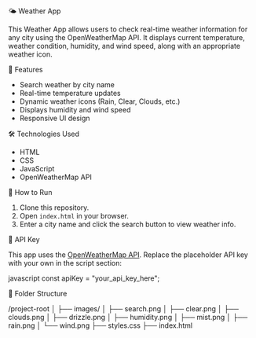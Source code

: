 🌤️ Weather App

This Weather App allows users to check real-time weather information for any city using the OpenWeatherMap API. It displays current temperature, weather condition, humidity, and wind speed, along with an appropriate weather icon.

🔧 Features

* Search weather by city name
* Real-time temperature updates
* Dynamic weather icons (Rain, Clear, Clouds, etc.)
* Displays humidity and wind speed
* Responsive UI design

🛠️ Technologies Used

* HTML
* CSS
* JavaScript
* OpenWeatherMap API

🚀 How to Run

1. Clone this repository.
2. Open `index.html` in your browser.
3. Enter a city name and click the search button to view weather info.

🔑 API Key

This app uses the [OpenWeatherMap API](https://openweathermap.org/api). Replace the placeholder API key with your own in the script section:

javascript
const apiKey = "your_api_key_here";


📁 Folder Structure

/project-root
│
├── images/
│   ├── search.png
│   ├── clear.png
│   ├── clouds.png
│   ├── drizzle.png
│   ├── humidity.png
│   ├── mist.png
│   ├── rain.png
│   └── wind.png
├── styles.css
├── index.html


